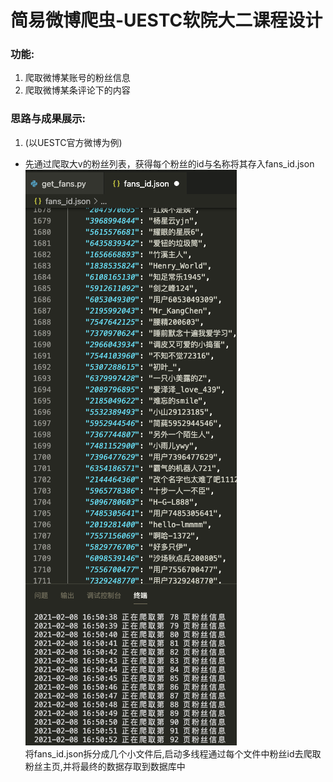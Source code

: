 # 简易微博爬虫-UESTC软院大二课程设计
### 功能:
1. 爬取微博某账号的粉丝信息
2. 爬取微博某条评论下的内容 

### 思路与成果展示:
1. (以UESTC官方微博为例)
* 先通过爬取大v的粉丝列表，获得每个粉丝的id与名称将其存入fans_id.json
![](pics/get_fans_id.png)  
将fans_id.json拆分成几个小文件后,启动多线程通过每个文件中粉丝id去爬取粉丝主页,并将最终的数据存取到数据库中